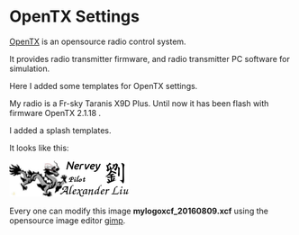 OpenTX Settings
===============

[OpenTX](http://www.open-tx.org) is an opensource radio control system.

It provides radio transmitter firmware, and radio transmitter PC software for simulation.


Here I added some templates for OpenTX settings.

My radio is a Fr-sky Taranis X9D Plus. Until now it has been flash with firmware OpenTX 2.1.18 . 

I added a splash templates. 

It looks like this:

![mylogo](mylogoxcf_20160809.png)

Every one can modify this image **mylogoxcf_20160809.xcf** using the opensource image editor [gimp](http://www.gimp.org).

